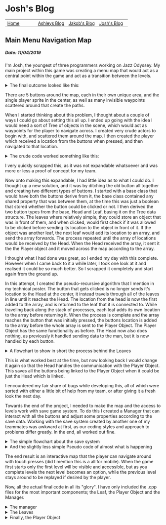 # Josh's Blog
 
 <!-- Nav -->
<table style="border:0px none;" width="100%">
	<tr>
		<td width="25%"> <a href="index.html"> Home </a> </td>
		<td width="25%"> <a href="amsBlog.html">Ashleys Blog</a> </td>
		<td width="25%"> <a href="jakobBlog.html">Jakob's Blog</a> </td>
		<td width="25%"> <a href="joshBlog.html">Josh's Blog</a> </td>
	</tr>
</table>

<!-- Main Content -->

## Main Menu Navigation Map
##### Date: 11/04/2019

I'm Josh, the youngest of three programmers working on Jazz Odyssey. My main project within this game was creating a menu map that would act as a central point within the game and act as a transition between the levels.

<details><summary> The final outcome looked like this: </summary>
<p> <img src="./Images/Jonch/Map.PNG"> </p> </details>

There are 5 buttons around the map, each in their own unique area, and the single player sprite in the center, as well as many invisible waypoints scattered around that create the paths.

When I started thinking about this problem, I thought about a couple of ways I could go about setting this all up. I ended up going with the idea I would need a sort of Tree of objects in the scene, which would act as waypoints for the player to navigate across.
I created very crude actors to begin with, and scattered them around the map. I then created the player which received a location from the buttons when pressed, and then navigated to that location.
<details><summary>The crude code worked something like this:</summary>
<p>

```
// BUTTON // 
when button clicked:
	get location of self,
	send location to player object.
	
	
// PLAYER OBJECT //
loop forever:
	wait until a location is received WHEN I'm not busy,
	set self to busy,
	travel to location that was received,
	set self to NOT busy,
```

</p></details>

I very quickly scrapped this, as it was not expandable whatsoever and was more or less a proof of concept for my team.

Now onto making this expandable, I had little idea as to what I could do.
I thought up a new solution, and it was by ditching the old button all together and creating two different types of buttons. I started with a base class that would have both the buttons derive from it, the base class contained any shared property that was between them, at the time this was just a boolean that stored whether the button could be clicked or not.
I then derived the two button types from the base, Head and Leaf, basing it on the Tree data structure. The leaves where relatively simple, they could store an object that was in front of them, and when clicked, would first check if it was allowed to be clicked before sending its location to the object in front of it. If the object was another leaf, the next leaf would add its location to an array, and send the array forwards. The process repeated until the array of locations would be received by the Head.
When the Head received the array, it sent it the the Player object and it moved across the map according to the array.

I thought what I had done was great, so I ended my day with this complete. However when I came back to it a while later, I took one look at it and realised it could be so much better. So I scrapped it completely and start again from the ground up.

In this attempt, I created the pseudo-recursive algorithm that I mention in my technical poster. The button that gets clicked is no longer sends it's location to the Head at the center, it instead travels through all of the leaves in line until it reaches the Head. The location from the head is now the first added to the array, and is returned to the leaf that it is connected to. While traveling back along the stack of processes, each leaf adds its own location to the array before returning it. When the process is complete and the array reaches the button that was initially pressed, the buttons location is added to the array before the whole array is sent to the Player Object. The Player Object has the same functionality as before. The Head now also does nothing, as previously it handled sending data to the man, but it is now handled by each button. 

<details> <summary> A flowchart to show in short the process behind the Leaves </summary>
<p>
<img src="./Images/Jonch/LeavesFlow.PNG">
</p> </details>

This is what worked best at the time, but now looking back I would change it again so that the Head handles the communication with the Player Object. This saves all the buttons being linked to the Player Object when it could be just the Head which is linked.

I encountered my fair share of bugs while developing this, all of which were sorted with either a little bit of help from my team, or after giving it a fresh look the next day.

Towards the end of the project, I needed to make the map and the access to levels work with save game system. To do this I created a Manager that can interact with all the buttons and adjust some properties according to the save data. Working with the save system created by another one of my teammates was awkward at first, as our coding styles and approach to problems differ greatly. In the end, all worked out fine.

<details> <summary> The simple flowchart about the save system </summary>
<p>
<img src="./Images/Jonch/SaveSystem.PNG">
</p> </details>

<details> <summary> And the slightly less simple Pseudo code of almost what is happening </summary>
<p>

```
// this is called at the start of the game, and whenever the player returns to the map
SetAllLevelAccess()
	Check ( first_level )
	IF first_level IS completed
		Check ( second_level )
		IF second_level IS completed
			Check ( third_level )
			IF third_level IS completed
				Check ( fourth_level )
				IF fourth_level IS completed
					Check ( fifth_level )

Check( number_level )
	find button that corresponds to number_level,
	make it so the button is clickable and visible,
	// in the save system...
	IF the level corresponding to number_level IS locked -> set it to unlocked
	IF the level corresponding to number_level IS completed
		// (will enter the next loop in SetAllLevelAccess()
```

</p> </details>

The end result is an interactive map that the player can navigate around with touch presses (did I mention this is a all for mobile). When the game first starts only the first level will be visible and accessible, but as you complete levels the next level becomes an option, while the previous level stays around to be replayed if desired by the player.

Now, all the actual final code in all its "glory". I have only included the .cpp files for the most important components; the Leaf, the Player Object and the Manager.

<details> <summary> The manager </summary> <p>

In here, gameInst is the save game system I have mentioned

```
// Called when the game starts or when spawned
void AMenuButtonManager::BeginPlay()
{
	Super::BeginPlay();
	SetAllLevelAccess();
}

void AMenuButtonManager::SetAllLevelAccess()
{
	if (IterAndUpdate(ELevelType::FirstLevel)) // will set first level to active, and if level has been complete will enter the loop
	{
		if (IterAndUpdate(ELevelType::SecondLevel)) // will set second level to active, and if level has been complete will enter the loop
		{
			if(IterAndUpdate(ELevelType::ThirdLevel))
			{
				if (IterAndUpdate(ELevelType::FourthLevel))
				{
					IterAndUpdate(ELevelType::FinalLevel);
				}
			}
		}
	}
}

// updates and activates levels according to the inputted params, 
//		at the end returns a bool telling if the next set of levels can be unlocked too. 
bool AMenuButtonManager::IterAndUpdate(ELevelType searchTerm)
{
	UMainGameInstance* gameInst = Cast<UMainGameInstance>(GetGameInstance());

	bool levelCompleted = false;
	for (auto leaf : buttons)
	{
		PortalData leafData = leaf->getLevelType();

		if (leafData.levelType == searchTerm)
		{
			leaf->setButtonClickable(true);
			leaf->setLevelAccess(true);
			
			FLevelData* levelData = gameInst->GetLoadedGameData(leafData.levelName);

			if (levelData->levelState == LevelState::Locked)
			{
				levelData->levelState = LevelState::Unlocked;
			}
			else if (levelData->levelState == LevelState::Complete)
				levelCompleted = true;
				
			leaf->SetActorHiddenInGame(false);
		}
	}

	gameInst->SaveGame();
	return levelCompleted;
}
``` 

</p> </details>

<details> <summary> The Leaves </summary> <p>

The buttons I have mentioned in this blog are all different Leaves that can be accessed by the manager

```
void AButtonLeaf::OnClick()
{
	if(isClickable && menuMan && !menuMan->GetBusy()) // If the button can be clicked and the man isnt busy right now
	{
		// checks to see if level portal can be entered (at this point in the game) and double checks its at the right place 
		if (isLevelEnterable && AtCurrentLocation())
		{
			UGameplayStatics::OpenLevel(GetWorld(), *portalToLevel_Name);
		}
		else if (nextLeaf)
		{
			travelArray = nextLeaf->BuildLocationArray();
			travelArray.Add(GetActorLocation());
			menuMan->BeginLerp(travelArray, portalToLevel_Name);
		}
		else
		{
			UE_LOG(LogTemp, Error, TEXT("That button click did nothing, uh oh"))
		}
	}
}

bool AButtonLeaf::AtCurrentLocation() 
{
	if (portalToLevel_Name == menuMan->GetCurrentLocationName())
		return true;
	else
		return false;
}

TArray<FVector> AButtonLeaf::BuildLocationArray()
{
	if (nextLeaf)
	{
		travelArray = nextLeaf->BuildLocationArray();
	}
	else 
	{
		travelArray.Add(treeHead->GetActorLocation());
	}

	travelArray.Add(GetActorLocation());
	return(travelArray);	
}

PortalData AButtonLeaf::getLevelType()
{
	PortalData data;
	data.SetupData(levelType, portalToLevel_Name);
	return data;
}
```

</p> </details>

<details> <summary> Finally, the Player Object </summary> <p>


```
void AMainMenuMan::Tick(float DeltaTime)
{
	Super::Tick(DeltaTime);
	currentTravelTime += DeltaTime;
	percentage = currentTravelTime / travelDuration;
	if (busy) {
		if (percentage > 1) 
		{
			UE_LOG(LogTemp, Warning, TEXT("Attempting Refresh"))
			RefreshEndLocation();
			UE_LOG(LogTemp, Warning, TEXT("Refresh complete"))
		}
		else 
		{
			FVector newPosition = FMath::Lerp(startLocation, endLocation, percentage);
			SetActorLocation(newPosition);
		}
	}
}

void AMainMenuMan::BeginLerp(TArray<FVector> locationArray, FString portalname) 
{
	/*
	In order,
		-> Set busy to true
		-> create currentpathinglocations
			-> Do Lerps of the Old Array backwards, starting from = 1 (so it doesnt move to its current location)
			-> Do Lerps of new passed in array, starting from i = 1 (same as above)
		-> refeshendlocation() once
		-> increment progress var
		-> store the locations in the new array, as the old array.
	
	*/

	travelProgress = 0;
	busy = true;

	currentPathingLocations.Empty();
	
	// create current pathing
	for (int i = 1; i < rerouteLocations.Num(); i++)
	{
		currentPathingLocations.AddUnique(rerouteLocations[rerouteLocations.Num() - 1 - i]);
	}

	// save locations to, so can get back to tree head on next move
	rerouteLocations = locationArray;

	// continure creating pathing
	for (int i = 1; i < locationArray.Num(); i++)
	{
		currentPathingLocations.AddUnique(locationArray[i]);
	}

	currentLocation = portalname;
	RefreshEndLocation();
	
	
}

void AMainMenuMan::RefreshEndLocation()
{
	if (busy)
	{
		startLocation = GetActorLocation();
		endLocation = GetNextLocation();
		travelDuration = FVector::Dist(startLocation, endLocation) / arbitrarySpeed;
		currentTravelTime = 0;
	}
}

FVector AMainMenuMan::GetNextLocation()
{	
	if (travelProgress >= currentPathingLocations.Num()) 
	{
		busy = false;
		//travelProgress = 0;
		return GetActorLocation();
	}
	else
	{
		FVector toReturn = currentPathingLocations[travelProgress];
		travelProgress++;
		return toReturn;
	}
}
```

</p> </details>








